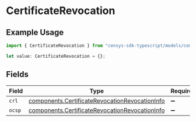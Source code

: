 # CertificateRevocation

## Example Usage

```typescript
import { CertificateRevocation } from "censys-sdk-typescript/models/components";

let value: CertificateRevocation = {};
```

## Fields

| Field                                                                                                            | Type                                                                                                             | Required                                                                                                         | Description                                                                                                      |
| ---------------------------------------------------------------------------------------------------------------- | ---------------------------------------------------------------------------------------------------------------- | ---------------------------------------------------------------------------------------------------------------- | ---------------------------------------------------------------------------------------------------------------- |
| `crl`                                                                                                            | [components.CertificateRevocationRevocationInfo](../../models/components/certificaterevocationrevocationinfo.md) | :heavy_minus_sign:                                                                                               | N/A                                                                                                              |
| `ocsp`                                                                                                           | [components.CertificateRevocationRevocationInfo](../../models/components/certificaterevocationrevocationinfo.md) | :heavy_minus_sign:                                                                                               | N/A                                                                                                              |